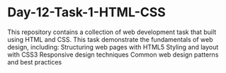 # Day-12-Task-1-HTML-CSS
This repository contains a collection of web development task that built using HTML and CSS. This task demonstrate the fundamentals of web design, including: Structuring web pages with HTML5 Styling and layout with CSS3 Responsive design techniques Common web design patterns and best practices
